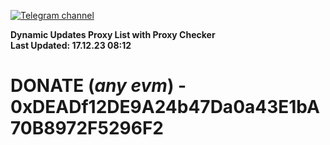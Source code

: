 [![Telegram channel](https://img.shields.io/endpoint?url=https://runkit.io/damiankrawczyk/telegram-badge/branches/master?url=https://t.me/n4z4v0d)](https://t.me/n4z4v0d) 

**Dynamic Updates Proxy List with Proxy Checker**  
**Last Updated: 17.12.23 08:12**

# DONATE (_any evm_) - 0xDEADf12DE9A24b47Da0a43E1bA70B8972F5296F2
